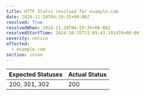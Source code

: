 ```yaml
---
title: HTTP Status resolved for example.com
date: 2024-11-24T04:29:35+00:00Z
resolved: True
resolvedWhen: 2024-11-24T04:29:35+00:00Z
resolvedStartTime: 2024-10-25T21:09:43.191474+00:00
severity: notice
affected:
  - example.com
section: issue
---
```


| Expected Statuses | Actual Status  |
|-------------------|----------------|
| 200, 301, 302 | 200 |
